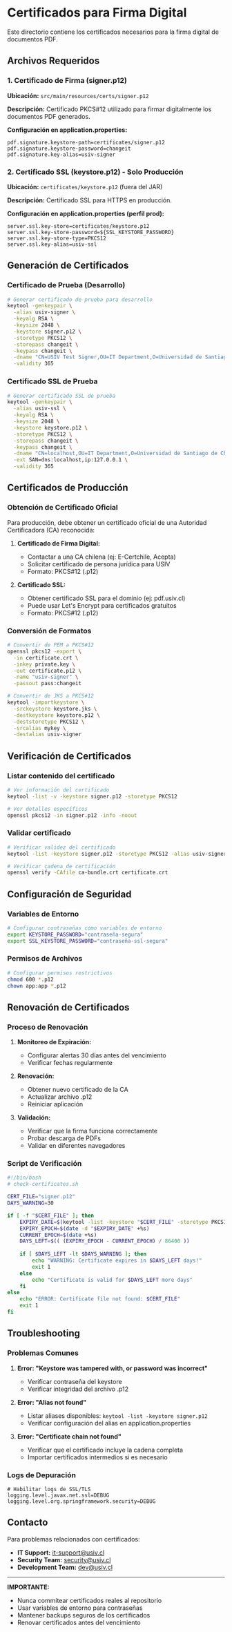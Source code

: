 # Certificados para Firma Digital

Este directorio contiene los certificados necesarios para la firma digital de documentos PDF.

## Archivos Requeridos

### 1. Certificado de Firma (signer.p12)

**Ubicación:** `src/main/resources/certs/signer.p12`

**Descripción:** Certificado PKCS#12 utilizado para firmar digitalmente los documentos PDF generados.

**Configuración en application.properties:**
```properties
pdf.signature.keystore-path=certificates/signer.p12
pdf.signature.keystore-password=changeit
pdf.signature.key-alias=usiv-signer
```

### 2. Certificado SSL (keystore.p12) - Solo Producción

**Ubicación:** `certificates/keystore.p12` (fuera del JAR)

**Descripción:** Certificado SSL para HTTPS en producción.

**Configuración en application.properties (perfil prod):**
```properties
server.ssl.key-store=certificates/keystore.p12
server.ssl.key-store-password=${SSL_KEYSTORE_PASSWORD}
server.ssl.key-store-type=PKCS12
server.ssl.key-alias=usiv-ssl
```

## Generación de Certificados

### Certificado de Prueba (Desarrollo)

```bash
# Generar certificado de prueba para desarrollo
keytool -genkeypair \
  -alias usiv-signer \
  -keyalg RSA \
  -keysize 2048 \
  -keystore signer.p12 \
  -storetype PKCS12 \
  -storepass changeit \
  -keypass changeit \
  -dname "CN=USIV Test Signer,OU=IT Department,O=Universidad de Santiago de Chile,L=Santiago,ST=Región Metropolitana,C=CL" \
  -validity 365
```

### Certificado SSL de Prueba

```bash
# Generar certificado SSL de prueba
keytool -genkeypair \
  -alias usiv-ssl \
  -keyalg RSA \
  -keysize 2048 \
  -keystore keystore.p12 \
  -storetype PKCS12 \
  -storepass changeit \
  -keypass changeit \
  -dname "CN=localhost,OU=IT Department,O=Universidad de Santiago de Chile,L=Santiago,ST=Región Metropolitana,C=CL" \
  -ext SAN=dns:localhost,ip:127.0.0.1 \
  -validity 365
```

## Certificados de Producción

### Obtención de Certificado Oficial

Para producción, debe obtener un certificado oficial de una Autoridad Certificadora (CA) reconocida:

1. **Certificado de Firma Digital:**
   - Contactar a una CA chilena (ej: E-Certchile, Acepta)
   - Solicitar certificado de persona jurídica para USIV
   - Formato: PKCS#12 (.p12)

2. **Certificado SSL:**
   - Obtener certificado SSL para el dominio (ej: pdf.usiv.cl)
   - Puede usar Let's Encrypt para certificados gratuitos
   - Formato: PKCS#12 (.p12)

### Conversión de Formatos

```bash
# Convertir de PEM a PKCS#12
openssl pkcs12 -export \
  -in certificate.crt \
  -inkey private.key \
  -out certificate.p12 \
  -name "usiv-signer" \
  -passout pass:changeit

# Convertir de JKS a PKCS#12
keytool -importkeystore \
  -srckeystore keystore.jks \
  -destkeystore keystore.p12 \
  -deststoretype PKCS12 \
  -srcalias mykey \
  -destalias usiv-signer
```

## Verificación de Certificados

### Listar contenido del certificado

```bash
# Ver información del certificado
keytool -list -v -keystore signer.p12 -storetype PKCS12

# Ver detalles específicos
openssl pkcs12 -in signer.p12 -info -noout
```

### Validar certificado

```bash
# Verificar validez del certificado
keytool -list -keystore signer.p12 -storetype PKCS12 -alias usiv-signer

# Verificar cadena de certificación
openssl verify -CAfile ca-bundle.crt certificate.crt
```

## Configuración de Seguridad

### Variables de Entorno

```bash
# Configurar contraseñas como variables de entorno
export KEYSTORE_PASSWORD="contraseña-segura"
export SSL_KEYSTORE_PASSWORD="contraseña-ssl-segura"
```

### Permisos de Archivos

```bash
# Configurar permisos restrictivos
chmod 600 *.p12
chown app:app *.p12
```

## Renovación de Certificados

### Proceso de Renovación

1. **Monitoreo de Expiración:**
   - Configurar alertas 30 días antes del vencimiento
   - Verificar fechas regularmente

2. **Renovación:**
   - Obtener nuevo certificado de la CA
   - Actualizar archivo .p12
   - Reiniciar aplicación

3. **Validación:**
   - Verificar que la firma funciona correctamente
   - Probar descarga de PDFs
   - Validar en diferentes navegadores

### Script de Verificación

```bash
#!/bin/bash
# check-certificates.sh

CERT_FILE="signer.p12"
DAYS_WARNING=30

if [ -f "$CERT_FILE" ]; then
    EXPIRY_DATE=$(keytool -list -keystore "$CERT_FILE" -storetype PKCS12 -storepass changeit | grep "Valid until" | cut -d: -f2-)
    EXPIRY_EPOCH=$(date -d "$EXPIRY_DATE" +%s)
    CURRENT_EPOCH=$(date +%s)
    DAYS_LEFT=$(( (EXPIRY_EPOCH - CURRENT_EPOCH) / 86400 ))
    
    if [ $DAYS_LEFT -lt $DAYS_WARNING ]; then
        echo "WARNING: Certificate expires in $DAYS_LEFT days!"
        exit 1
    else
        echo "Certificate is valid for $DAYS_LEFT more days"
    fi
else
    echo "ERROR: Certificate file not found: $CERT_FILE"
    exit 1
fi
```

## Troubleshooting

### Problemas Comunes

1. **Error: "Keystore was tampered with, or password was incorrect"**
   - Verificar contraseña del keystore
   - Verificar integridad del archivo .p12

2. **Error: "Alias not found"**
   - Listar aliases disponibles: `keytool -list -keystore signer.p12`
   - Verificar configuración del alias en application.properties

3. **Error: "Certificate chain not found"**
   - Verificar que el certificado incluye la cadena completa
   - Importar certificados intermedios si es necesario

### Logs de Depuración

```properties
# Habilitar logs de SSL/TLS
logging.level.javax.net.ssl=DEBUG
logging.level.org.springframework.security=DEBUG
```

## Contacto

Para problemas relacionados con certificados:
- **IT Support:** it-support@usiv.cl
- **Security Team:** security@usiv.cl
- **Development Team:** dev@usiv.cl

---

**IMPORTANTE:** 
- Nunca commitear certificados reales al repositorio
- Usar variables de entorno para contraseñas
- Mantener backups seguros de los certificados
- Renovar certificados antes del vencimiento